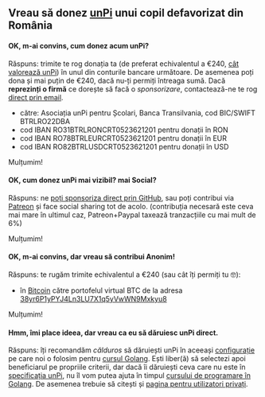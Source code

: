 ## Vreau să donez [unPi](https://www.unpi.ro/) unui copil defavorizat din România

#### OK, m-ai convins, cum donez acum unPi?

Răspuns: trimite te rog donația ta (de preferat echivalentul a €240, [cât valorează unPi](https://start.unpi.ro/ong/povestea/#bugetul-pentru-unpi-pe-an-este-240-de-participantdonator-și-conține)) în unul din conturile bancare următoare. De asemenea poți dona și mai puțin de €240, dacă nu-ți permiți întreaga sumă. Dacă **reprezinți o firmă** ce dorește să facă o _sponsorizare_, contactează-ne te rog [direct prin email](mailto:donez@unpi.ro?subject=vreau%20sa%20sponsorizez%20unPi).

- către: Asociația unPi pentru Școlari, Banca Transilvania, cod BIC/SWIFT BTRLRO22DBA
- cod IBAN RO31BTRLRONCRT0523621201 pentru donații în RON
- cod IBAN RO78BTRLEURCRT0523621201 pentru donații în EUR
- cod IBAN RO82BTRLUSDCRT0523621201 pentru donații în USD

Mulțumim!

#### OK, cum donez unPi mai vizibil? mai Social?

Răspuns: ne [poți sponsoriza direct prin GitHub](https://github.com/sponsors/cipy), sau poți contribui via [Patreon](https://www.patreon.com/unPi?fan_landing=true) și face social sharing tot de acolo. (contribuția necesară este ceva mai mare în ultimul caz, Patreon+Paypal taxează tranzacțiile cu mai mult de 6%)

Mulțumim!

#### OK, m-ai convins, dar vreau să contribui Anonim!

Răspuns: te rugăm trimite echivalentul a €240 (sau cât îți permiți tu 🤓):
- în [Bitcoin](https://bitcoin.org/ro/) către portofelul virtual BTC de la adresa [38yr6P1yPYJ4Ln3LU7X1q5yVwWN9Mxkyu8](https://www.blockchain.com/btc/address/38yr6P1yPYJ4Ln3LU7X1q5yVwWN9Mxkyu8)

Mulțumim!

#### Hmm, îmi place ideea, dar vreau ca **eu** să dăruiesc unPi direct.

Răspuns: îți recomandăm _călduros_ să dăruiești unPi în aceeași [configurație](https://www.unpi.ro/spec/) pe care noi o folosim pentru [cursul Golang](https://go.unpi.ro/). Ești liber(ă) să selectezi apoi beneficiarul pe propriile criterii, dar dacă îi dăruiești ceva care nu este în [specificația unPi](https://www.unpi.ro/spec/), nu îl vom putea ajuta în timpul [cursului de programare în Golang](https://go.unpi.ro/). De asemenea trebuie să citești și [pagina pentru utilizatori privați](https://www.unpi.ro/privat/).
